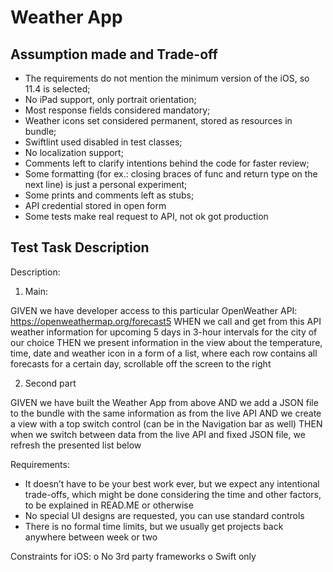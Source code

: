 #  Weather App

## Assumption made and Trade-off
 
- The requirements do not mention the minimum version 
of the iOS, so 11.4 is selected;
- No iPad support, only portrait orientation;
- Most response fields considered mandatory;
- Weather icons set considered permanent, stored as resources in bundle;
- Swiftlint used  disabled in test classes;
- No localization support;
- Comments left to clarify intentions behind the code for faster review;
- Some formatting (for ex.: closing braces of func and return type on the next line) is just a personal experiment;
- Some prints and comments left as stubs;
- API credential stored in open form
- Some tests make real request to API, not ok got production

##  Test Task Description

Description:

1.    Main:

GIVEN we have developer access to this particular OpenWeather API: https://openweathermap.org/forecast5
WHEN we call and get from this API weather information for upcoming 5 days in 3-hour intervals for the city of our choice
THEN we present information in the view about the temperature, time, date and weather icon in a form of a list, where each row contains all forecasts for a certain day, scrollable off the screen to the right

2.    Second part

GIVEN we have built the Weather App from above
AND we add a JSON file to the bundle with the same information as from the live API
AND we create a view with a top switch control (can be in the Navigation bar as well) 
THEN when we switch between data from the live API and fixed JSON file, we refresh the presented list below


Requirements:

-    It doesn’t have to be your best work ever, but we expect any intentional trade-offs, which might be done considering the time and other factors, to be explained in READ.ME or otherwise
-    No special UI designs are requested, you can use standard controls
-    There is no formal time limits, but we usually get projects back anywhere between week or two


Constraints for iOS:
o    No 3rd party frameworks
o    Swift only 
